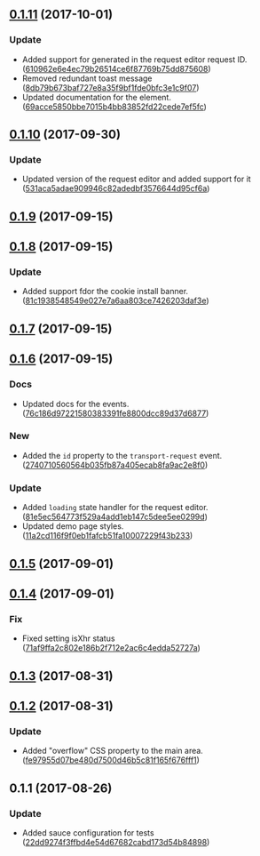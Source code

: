<a name="0.1.11"></a>
## [0.1.11](https://github.com/advanced-rest-client/request-panel/compare/0.1.10...0.1.11) (2017-10-01)


### Update

* Added support for generated in the request editor request ID. ([610962e6e4ec79b26514ce6f87769b75dd875608](https://github.com/advanced-rest-client/request-panel/commit/610962e6e4ec79b26514ce6f87769b75dd875608))
* Removed redundant toast message ([8db79b673baf727e8a35f9bf1fde0bfc3e1c9f07](https://github.com/advanced-rest-client/request-panel/commit/8db79b673baf727e8a35f9bf1fde0bfc3e1c9f07))
* Updated documentation for the element. ([69acce5850bbe7015b4bb83852fd22cede7ef5fc](https://github.com/advanced-rest-client/request-panel/commit/69acce5850bbe7015b4bb83852fd22cede7ef5fc))



<a name="0.1.10"></a>
## [0.1.10](https://github.com/advanced-rest-client/request-panel/compare/0.1.8...0.1.10) (2017-09-30)


### Update

* Updated version of the request editor and added support for it ([531aca5adae909946c82adedbf3576644d95cf6a](https://github.com/advanced-rest-client/request-panel/commit/531aca5adae909946c82adedbf3576644d95cf6a))



<a name="0.1.9"></a>
## [0.1.9](https://github.com/advanced-rest-client/request-panel/compare/0.1.8...0.1.9) (2017-09-15)




<a name="0.1.8"></a>
## [0.1.8](https://github.com/advanced-rest-client/request-panel/compare/0.1.7...0.1.8) (2017-09-15)


### Update

* Added support fdor the cookie install banner. ([81c1938548549e027e7a6aa803ce7426203daf3e](https://github.com/advanced-rest-client/request-panel/commit/81c1938548549e027e7a6aa803ce7426203daf3e))



<a name="0.1.7"></a>
## [0.1.7](https://github.com/advanced-rest-client/request-panel/compare/0.1.6...0.1.7) (2017-09-15)




<a name="0.1.6"></a>
## [0.1.6](https://github.com/advanced-rest-client/request-panel/compare/0.1.5...0.1.6) (2017-09-15)


### Docs

* Updated docs for the events. ([76c186d97221580383391fe8800dcc89d37d6877](https://github.com/advanced-rest-client/request-panel/commit/76c186d97221580383391fe8800dcc89d37d6877))

### New

* Added the `id` property to the `transport-request` event. ([2740710560564b035fb87a405ecab8fa9ac2e8f0](https://github.com/advanced-rest-client/request-panel/commit/2740710560564b035fb87a405ecab8fa9ac2e8f0))

### Update

* Added `loading` state handler for the request editor. ([81e5ec564773f529a4add1eb147c5dee5ee0299d](https://github.com/advanced-rest-client/request-panel/commit/81e5ec564773f529a4add1eb147c5dee5ee0299d))
* Updated demo page styles. ([11a2cd116f9f0eb1fafcb51fa10007229f43b233](https://github.com/advanced-rest-client/request-panel/commit/11a2cd116f9f0eb1fafcb51fa10007229f43b233))



<a name="0.1.5"></a>
## [0.1.5](https://github.com/advanced-rest-client/request-panel/compare/0.1.4...0.1.5) (2017-09-01)




<a name="0.1.4"></a>
## [0.1.4](https://github.com/advanced-rest-client/request-panel/compare/0.1.3...0.1.4) (2017-09-01)


### Fix

* Fixed setting isXhr status ([71af9ffa2c802e186b2f712e2ac6c4edda52727a](https://github.com/advanced-rest-client/request-panel/commit/71af9ffa2c802e186b2f712e2ac6c4edda52727a))



<a name="0.1.3"></a>
## [0.1.3](https://github.com/advanced-rest-client/request-panel/compare/0.1.2...0.1.3) (2017-08-31)




<a name="0.1.2"></a>
## [0.1.2](https://github.com/advanced-rest-client/request-panel/compare/0.1.1...0.1.2) (2017-08-31)


### Update

* Added "overflow" CSS property to the main area. ([fe97955d07be480d7500d46b5c81f165f676fff1](https://github.com/advanced-rest-client/request-panel/commit/fe97955d07be480d7500d46b5c81f165f676fff1))



<a name="0.1.1"></a>
## 0.1.1 (2017-08-26)


### Update

* Added sauce configuration for tests ([22dd9274f3ffbd4e54d67682cabd173d54b84898](https://github.com/advanced-rest-client/request-panel/commit/22dd9274f3ffbd4e54d67682cabd173d54b84898))




